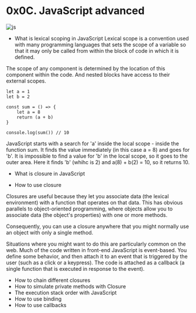 # 0x0C. JavaScript advanced
![js](https://miro.medium.com/max/1600/1*bxEkHw1xewxOFjmGunb-Cw.png)
- What is lexical scoping in JavaScript
Lexical scope is a convention used with many programming languages that sets the scope  of a variable so that it may only be called from within the block of code in which it is defined.

The scope of any component is determined by the location of this component within the code. And nested blocks have access to their external scopes.
```
let a = 1
let b = 2

const sum = () => {
    let a = 8
    return (a + b)
}

console.log(sum()) // 10
```

JavaScript starts with a search for 'a' inside the local scope - inside the function sum. It finds the value immediately (in this case a = 8) and goes for 'b'. It is impossible to find a value for 'b' in the local scope, so it goes to the outer area. Here it finds 'b' (whihc is 2) and a(8) + b(2) = 10, so it returns 10.

- What is closure in JavaScript



- How to use closure

Closures are useful because they let you associate data (the lexical environment) with a function that operates on that data. This has obvious parallels to object-oriented programming, where objects allow you to associate data (the object's properties) with one or more methods.

Consequently, you can use a closure anywhere that you might normally use an object with only a single method.

Situations where you might want to do this are particularly common on the web. Much of the code written in front-end JavaScript is event-based. You define some behavior, and then attach it to an event that is triggered by the user (such as a click or a keypress). The code is attached as a callback (a single function that is executed in response to the event).

- How to chain different closures
- How to simulate private methods with Closure
- The execution stack order with JavaScript
- How to use binding
- How to use callbacks